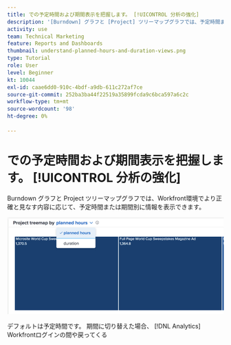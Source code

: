 ```yaml
---
title: での予定時間および期間表示を把握します。 [!UICONTROL 分析の強化]
description: '[Burndown] グラフと [Project] ツリーマップグラフでは、予定時間または期間別に情報を表示できます。'
activity: use
team: Technical Marketing
feature: Reports and Dashboards
thumbnail: understand-planned-hours-and-duration-views.png
type: Tutorial
role: User
level: Beginner
kt: 10044
exl-id: caae6dd0-910c-4bdf-a9db-611c272af7ce
source-git-commit: 252ba3ba44f22519a35899fcda9c6bca597a6c2c
workflow-type: tm+mt
source-wordcount: '98'
ht-degree: 0%

---
```


# での予定時間および期間表示を把握します。 [!UICONTROL 分析の強化]

Burndown グラフと Project ツリーマップグラフでは、Workfront環境でより正確と見なす内容に応じて、予定時間または期間別に情報を表示できます。

![期間ではなく計画時間を選択する画像](assets/section-1-5.png)

デフォルトは予定時間です。 期間に切り替えた場合、 [!DNL Analytics] Workfrontログインの間や戻ってくる
